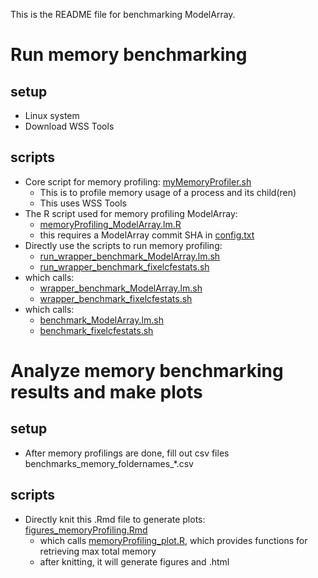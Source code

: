 This is the README file for benchmarking ModelArray.

# Run memory benchmarking
## setup
* Linux system
* Download WSS Tools

## scripts
* Core script for memory profiling: [myMemoryProfiler.sh](myMemoryProfiler.sh)
    * This is to profile memory usage of a process and its child(ren)
    * This uses WSS Tools
* The R script used for memory profiling ModelArray:
    * [memoryProfiling_ModelArray.lm.R](memoryProfiling_ModelArray.lm.R)
    * this requires a ModelArray commit SHA in [config.txt](config.txt)
* Directly use the scripts to run memory profiling: 
    * [run_wrapper_benchmark_ModelArray.lm.sh](run_wrapper_benchmark_ModelArray.lm.sh)
    * [run_wrapper_benchmark_fixelcfestats.sh](run_wrapper_benchmark_fixelcfestats.sh)
* which calls:
    * [wrapper_benchmark_ModelArray.lm.sh](wrapper_benchmark_ModelArray.lm.sh)
    * [wrapper_benchmark_fixelcfestats.sh](wrapper_benchmark_fixelcfestats.sh)
* which calls:
    * [benchmark_ModelArray.lm.sh](benchmark_ModelArray.lm.sh)
    * [benchmark_fixelcfestats.sh](benchmark_fixelcfestats.sh)


# Analyze memory benchmarking results and make plots
## setup
* After memory profilings are done, fill out csv files benchmarks_memory_foldernames_*.csv

## scripts
* Directly knit this .Rmd file to generate plots: [figures_memoryProfiling.Rmd](figures_memoryProfiling.Rmd)
    * which calls [memoryProfiling_plot.R](memoryProfiling_plot.R), which provides functions for retrieving max total memory
    * after knitting, it will generate figures and .html